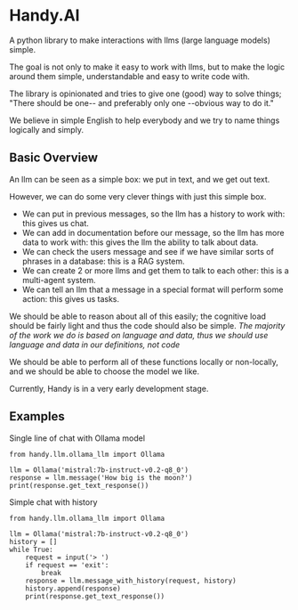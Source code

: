 # Handy.AI

A python library to make interactions with llms (large language models) simple.

The goal is not only to make it easy to work with llms, but to make the logic around them simple, understandable and easy to write code with.

The library is opinionated and tries to give one (good) way to solve things; "There should be one-- and preferably only one --obvious way to do it."

We believe in simple English to help everybody and we try to name things logically and simply.


## Basic Overview

An llm can be seen as a simple box: we put in text, and we get out text.

However, we can do some very clever things with just this simple box.

* We can put in previous messages, so the llm has a history to work with: this gives us chat.
* We can add in documentation before our message, so the llm has more data to work with: this gives the llm the ability to talk about data.
* We can check the users message and see if we have similar sorts of phrases in a database: this is a RAG system.
* We can create 2 or more llms and get them to talk to each other: this is a multi-agent system.
* We can tell an llm that a message in a special format will perform some action: this gives us tasks.

We should be able to reason about all of this easily; the cognitive load should be fairly light and thus the code should also be simple.
*The majority of the work we do is based on language and data, thus we should use language and data in our definitions, not code*

We should be able to perform all of these functions locally or non-locally, and we should be able to choose the model we like.


Currently, Handy is in a very early development stage.


## Examples

Single line of chat with Ollama model

```
from handy.llm.ollama_llm import Ollama

llm = Ollama('mistral:7b-instruct-v0.2-q8_0')
response = llm.message('How big is the moon?')
print(response.get_text_response())
```

Simple chat with history

```
from handy.llm.ollama_llm import Ollama

llm = Ollama('mistral:7b-instruct-v0.2-q8_0')
history = []
while True:
    request = input('> ')
    if request == 'exit':
        break
    response = llm.message_with_history(request, history)
    history.append(response)
    print(response.get_text_response())
```
